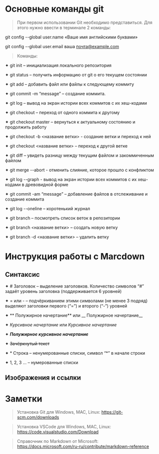# Основные команды git

> При первом использовании Git необходимо представиться.  Для этого нужно ввести в терминале 2 команды:

git config --global user.name «Ваше имя английскими буквами»

git config --global user.email ваша почта@example.com

> Команды:

✦	git init – инициализация локального репозитория

✦	git status – получить информацию от git о его текущем состоянии

✦	git add – добавить файл или файлы к следующему коммиту

✦	git commit -m “message” – создание коммита.

✦	git log – вывод на экран истории всех коммитов с их хеш-кодами

✦	git checkout – переход от одного коммита к другому

✦	git checkout master – вернуться к актуальному состоянию и продолжить работу

✦	git checkout  -b <название ветки> - создание ветки и переход к ней

✦   git checkout <название ветки> – переход к другой ветке

✦	git diff – увидеть разницу между текущим файлом и закоммиченным файлом

✦	git merge --abort - отменить слияние, которое прошло с конфликтом

✦	git log --graph - вывод на экран истории всех коммитов с их хеш-кодами в древовидной форме

✦	git commit -am “message” – добавление файлов в отслеживание и       создание коммита

✦	git log --oneline – коротенький журнал

✦	git branch – посмотреть список веток в репозитории

✦	git branch <название ветки> – создать новую ветку

✦	git branch -d <название ветки> – удалить ветку

# Инструкция работы с Marcdown

## Синтаксис

✦	# Заголовок – выделение заголовков. Количество символов “#” задаёт уровень заголовка  (поддерживается 6 уровней)

✦	= или - – подчёркиванием этими символами (не менее 3 подряд) выделяют заголовки  первого (“=”) и второго (“-”) уровней

✦	** Полужирное начертание** или __ Полужирное начертание__

✦	*Курсивное начертание* или _Курсивное начертание_

✦	***Полужирное курсивное начертание***

✦	~~Зачёркнутый текст~~

✦	* Строка – ненумерованные списки, символ “*” в начале строки

✦	1, 2, 3 … – нумерованные списки

## Изображения и ссылки

# Заметки

> Установка Git для Windows, MAC, Linux: https://git-scm.com/downloads

> Установка VSCode для Windows, MAC, Linux: https://code.visualstudio.com/Download

> Справочник по Markdown от Microsoft:
https://docs.microsoft.com/ru-ru/contribute/markdown-reference

